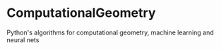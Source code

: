 # ComputationalGeometry
Python's algorithms for computational geometry, machine learning and neural nets
